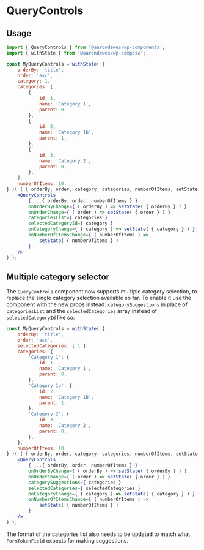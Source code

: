 # QueryControls

## Usage

```jsx
import { QueryControls } from '@aarondewes/wp-components';
import { withState } from '@aarondewes/wp-compose';

const MyQueryControls = withState( {
	orderBy: 'title',
	order: 'asc',
	category: 1,
	categories: [
		{
			id: 1,
			name: 'Category 1',
			parent: 0,
		},
		{
			id: 2,
			name: 'Category 1b',
			parent: 1,
		},
		{
			id: 3,
			name: 'Category 2',
			parent: 0,
		},
	],
	numberOfItems: 10,
} )( ( { orderBy, order, category, categories, numberOfItems, setState } ) => (
	<QueryControls
		{ ...{ orderBy, order, numberOfItems } }
		onOrderByChange={ ( orderBy ) => setState( { orderBy } ) }
		onOrderChange={ ( order ) => setState( { order } ) }
		categoriesList={ categories }
		selectedCategoryId={ category }
		onCategoryChange={ ( category ) => setState( { category } ) }
		onNumberOfItemsChange={ ( numberOfItems ) =>
			setState( { numberOfItems } )
		}
	/>
) );
```

## Multiple category selector

The `QueryControls` component now supports multiple category selection, to replace the single category selection available so far. To enable it use the component with the new props instead: `categorySuggestions` in place of `categoriesList` and the `selectedCategories` array instead of `selectedCategoryId` like so:

```jsx
const MyQueryControls = withState( {
	orderBy: 'title',
	order: 'asc',
	selectedCategories: [ 1 ],
	categories: {
		'Category 1': {
			id: 1,
			name: 'Category 1',
			parent: 0,
		},
		'Category 1b': {
			id: 2,
			name: 'Category 1b',
			parent: 1,
		},
		'Category 2': {
			id: 3,
			name: 'Category 2',
			parent: 0,
		},
	},
	numberOfItems: 10,
} )( ( { orderBy, order, category, categories, numberOfItems, setState } ) => (
	<QueryControls
		{ ...{ orderBy, order, numberOfItems } }
		onOrderByChange={ ( orderBy ) => setState( { orderBy } ) }
		onOrderChange={ ( order ) => setState( { order } ) }
		categorySuggestions={ categories }
		selectedCategories={ selectedCategories }
		onCategoryChange={ ( category ) => setState( { category } ) }
		onNumberOfItemsChange={ ( numberOfItems ) =>
			setState( { numberOfItems } )
		}
	/>
) );
```

The format of the categories list also needs to be updated to match what `FormTokenField` expects for making suggestions.
